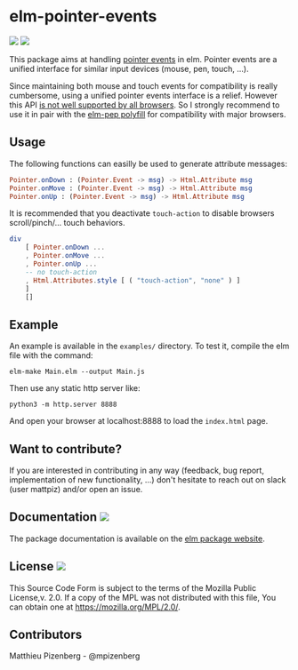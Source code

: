 # elm-pointer-events

[![][badge-license]][license]
[![][badge-doc]][doc]

[badge-doc]: https://img.shields.io/badge/documentation-latest-yellow.svg?style=flat-square
[doc]: http://package.elm-lang.org/packages/mpizenberg/elm-pointer-events/latest
[badge-license]: https://img.shields.io/badge/license-MPL--2.0-blue.svg?style=flat-square
[license]: https://www.mozilla.org/en-US/MPL/2.0/

This package aims at handling [pointer events][pointer-events] in elm.
Pointer events are a unified interface for similar input devices
(mouse, pen, touch, ...).

Since maintaining both mouse and touch events for compatibility
is really cumbersome, using a unified pointer events interface
is a relief.
However this API [is not well supported by all browsers][caniuse-pointer].
So I strongly recommend to use it in pair with the [elm-pep polyfill][elm-pep]
for compatibility with major browsers.

[pointer-events]: https://developer.mozilla.org/en-US/docs/Web/API/PointerEvent
[caniuse-pointer]: https://caniuse.com/#feat=pointer
[elm-pep]: https://github.com/mpizenberg/elm-pep


## Usage

The following functions can easilly be used
to generate attribute messages:

```elm
Pointer.onDown : (Pointer.Event -> msg) -> Html.Attribute msg
Pointer.onMove : (Pointer.Event -> msg) -> Html.Attribute msg
Pointer.onUp : (Pointer.Event -> msg) -> Html.Attribute msg
```

It is recommended that you deactivate `touch-action`
to disable browsers scroll/pinch/... touch behaviors.


```elm
div
    [ Pointer.onDown ...
    , Pointer.onMove ...
    , Pointer.onUp ...
    -- no touch-action
    , Html.Attributes.style [ ( "touch-action", "none" ) ]
    ]
    []
```


## Example

An example is available in the `examples/` directory.
To test it, compile the elm file with the command:

```shell
elm-make Main.elm --output Main.js
```

Then use any static http server like:

```shell
python3 -m http.server 8888
```

And open your browser at localhost:8888
to load the `index.html` page.


## Want to contribute?

If you are interested in contributing in any way
(feedback, bug report, implementation of new functionality, ...)
don't hesitate to reach out on slack (user mattpiz)
and/or open an issue.


## Documentation [![][badge-doc]][doc]

The package documentation is available on the [elm package website][doc].


## License [![][badge-license]][license]

This Source Code Form is subject to the terms of the Mozilla Public License,v. 2.0.
If a copy of the MPL was not distributed with this file,
You can obtain one at https://mozilla.org/MPL/2.0/.


## Contributors

Matthieu Pizenberg - @mpizenberg
